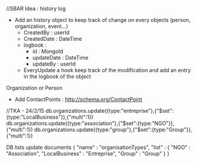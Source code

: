 //SBAR
Idea : history log
- Add an history object to keep track of change on every objects (person, organization, event...)
	- CreatedBy : userId
	- CreatedDate : DateTime
	- logbook :
		- id : MongoId
		- updateDate : DateTime
		- updateBy : userId
	- EveryUpdate a hook keep track of the modification and add an entry in the logbook of the object

Organization or Person
- Add ContactPoints : http://schema.org/ContactPoint

//TKA - 24/2/15
db.organizations.update({type:"entreprise"},{"$set":{type:"LocalBusiness"}},{"multi":1})
db.organizations.update({type:"association"},{"$set":{type:"NGO"}},{"multi":1})
db.organizations.update({type:"group"},{"$set":{type:"Group"}},{"multi":1})

DB lists update documents
{
    "name" : "organisationTypes",
    "list" : {
        "NGO" : "Association",
        "LocalBusiness" : "Entreprise",
        "Group" : "Group"
    }
}

